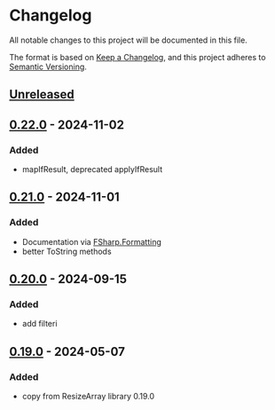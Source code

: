 # Changelog

All notable changes to this project will be documented in this file.

The format is based on [Keep a Changelog](https://keepachangelog.com/en/1.0.0/),
and this project adheres to [Semantic Versioning](https://semver.org/spec/v2.0.0.html).

## [Unreleased]

## [0.22.0] - 2024-11-02
### Added
- mapIfResult, deprecated applyIfResult

## [0.21.0] - 2024-11-01
### Added
- Documentation via [FSharp.Formatting](https://fsprojects.github.io/FSharp.Formatting/)
- better ToString methods

## [0.20.0] - 2024-09-15
### Added
- add filteri

## [0.19.0] - 2024-05-07
### Added
- copy from ResizeArray library 0.19.0


[Unreleased]: https://github.com/goswinr/ArrayT/compare/0.22.0...HEAD
[0.22.0]: https://github.com/goswinr/ArrayT/compare/0.21.0...0.22.0
[0.21.0]: https://github.com/goswinr/ArrayT/compare/0.20.0...0.21.0
[0.20.0]: https://github.com/goswinr/ArrayT/compare/0.19.0...0.20.0
[0.19.0]: https://github.com/goswinr/ArrayT/releases/tag/0.19.0

<!--
use to get tag dates:
git log --tags --simplify-by-decoration --pretty="format:%ci %d"
-->
